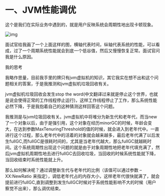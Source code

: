 

# 一、JVM性能调优

这个是我们在实际业务中遇到的，就是用户反映系统会周期性地出现卡顿现象。

![img](https://pic1.zhimg.com/80/v2-e46306bcfc1e5c72e433b4a74dfc1713_hd.jpg)

面试官给我画了一个上面这样的图，横轴代表时间，纵轴代表系统的性能，可以看成，过了一个周期系统性能就会到底一个低谷值，然后又慢慢恢复正常。面试官问我是什么原因。

我的思考

我略作思量，目前我手里的牌只有jvm虚拟机的知识，其它我实在想不出和这个问题相关的答案，于是我推测和jvm虚拟机垃圾回收有关。

jvm虚拟机垃圾回收会发生stop the word(中文翻译过来就是停止这个世界，也就是说会使得正常的工作线程停止运行)，这样工作线程停止了工作，那么系统性能必然下降，于是我抱着自己的这种猜测这样回答这个问题。

我推测是与jvm垃圾回收有关。jvm虚拟机中将堆分为新生代和老年代，而当new了一个对象以后，由于是强引用，这个对象在经历minorGC的时候，年龄会变大，在达到参数MaxTenuringThreshold的值的时候，就会进入到老年代中。一直进行这个过程，那么老年代中的活着的对象就会越来越多，最后老年代满了以后发生fullGC,而fullGC是很耗时间的，尤其是当老年代越大，那么fullGC就越耗时间。这个系统周期性出现这个问题的就是由于对象周期性地把老年代填充满了，然后jvm虚拟机周期性地去进行fullGC去回收垃圾，当回收的时候系统性能就下降，当回收结束时系统性能就上升。

那么如何解决呢？通过调整新生代与老年代的比例（该值可以通过参数 –XX:NewRatio 来指定），调低老年代占的内存大小，这样老年代很快就满了，就会提前进行fullGC,直到调整到发生fullGC时候对于系统性能影响不大的时候（用户察觉不出来），那么调优结束。